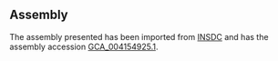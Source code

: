 
Assembly
--------

The assembly presented has been imported from 
[INSDC](http://www.insdc.org) and has the assembly accession
[GCA\_004154925.1](http://www.ebi.ac.uk/ena/data/view/GCA_004154925.1).

